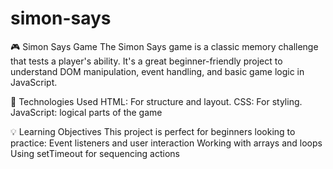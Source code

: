 # simon-says
🎮 Simon Says Game 
The Simon Says game is a classic memory challenge that tests a player's ability. It's a great beginner-friendly project to understand DOM manipulation, event handling, and basic game logic in JavaScript.

🔧 Technologies Used 
HTML: For structure and layout. 
CSS: For styling. 
JavaScript: logical parts of the game

💡 Learning Objectives
This project is perfect for beginners looking to practice:
Event listeners and user interaction
Working with arrays and loops
Using setTimeout for sequencing actions

